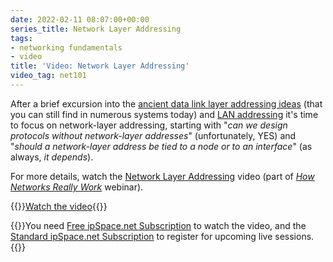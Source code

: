```yaml
---
date: 2022-02-11 08:07:00+00:00
series_title: Network Layer Addressing
tags:
- networking fundamentals
- video
title: 'Video: Network Layer Addressing'
video_tag: net101
---
```

After a brief excursion into the [ancient data link layer addressing ideas](/2021/11/video-data-link-addressing.html) (that you can still find in numerous systems today) and [LAN addressing](/2022/01/video-local-area-network-addressing.html) it's time to focus on network-layer addressing, starting with "_can we design protocols without network-layer addresses_" (unfortunately, YES) and "_should a network-layer address be tied to a node or to an interface_" (as always, _it depends_).

For more details, watch the [Network Layer Addressing](https://my.ipspace.net/bin/get/Net101/NA3.1%20-%20Network%20Layer%20Addressing.mp4?doccode=Net101) video (part of _[How Networks Really Work](https://www.ipspace.net/How_Networks_Really_Work)_ webinar).

{{<jump>}}[Watch the video](https://my.ipspace.net/bin/get/Net101/NA3.1%20-%20Network%20Layer%20Addressing.mp4?doccode=Net101){{</jump>}}

{{<note free>}}You need [Free ipSpace.net Subscription](https://www.ipspace.net/Subscription/Free) to watch the video, and the [Standard ipSpace.net Subscription](https://www.ipspace.net/Subscription/) to register for upcoming live sessions.{{</note>}}

